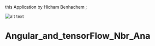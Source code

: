 this Application by Hicham Benhachem ;

![alt text](https://cdn-images-1.medium.com/max/1000/1*LW5_RsWWnBLPZ2oeyeF5wg.gif "TensorFlow ML")
# Angular_and_tensorFlow_Nbr_Ana
